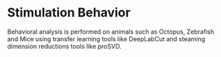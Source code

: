 # Stimulation Behavior

Behavioral analysis is performed on animals such as Octopus, Zebrafish and Mice using transfer learning tools like DeepLabCut and steaming dimension reductions tools like proSVD.
